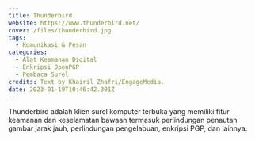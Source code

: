 ```yaml
---
title: Thunderbird
website: https://www.thunderbird.net/
cover: /files/thunderbird.jpg
tags:
  - Komunikasi & Pesan
categories:
  - Alat Keamanan Digital
  - Enkripsi OpenPGP
  - Pembaca Surel
credits: Text by Khairil Zhafri/EngageMedia.
date: 2023-01-19T10:46:42.301Z
---
```

Thunderbird adalah klien surel komputer terbuka yang memiliki fitur keamanan dan keselamatan bawaan termasuk perlindungan penautan gambar jarak jauh, perlindungan pengelabuan, enkripsi PGP, dan lainnya.